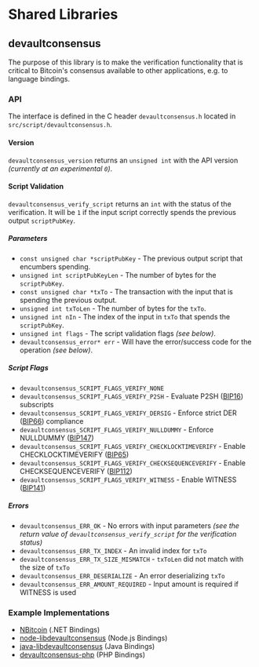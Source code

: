 Shared Libraries
================

## devaultconsensus

The purpose of this library is to make the verification functionality that is critical to Bitcoin's consensus available to other applications, e.g. to language bindings.

### API

The interface is defined in the C header `devaultconsensus.h` located in  `src/script/devaultconsensus.h`.

#### Version

`devaultconsensus_version` returns an `unsigned int` with the API version *(currently at an experimental `0`)*.

#### Script Validation

`devaultconsensus_verify_script` returns an `int` with the status of the verification. It will be `1` if the input script correctly spends the previous output `scriptPubKey`.

##### Parameters
- `const unsigned char *scriptPubKey` - The previous output script that encumbers spending.
- `unsigned int scriptPubKeyLen` - The number of bytes for the `scriptPubKey`.
- `const unsigned char *txTo` - The transaction with the input that is spending the previous output.
- `unsigned int txToLen` - The number of bytes for the `txTo`.
- `unsigned int nIn` - The index of the input in `txTo` that spends the `scriptPubKey`.
- `unsigned int flags` - The script validation flags *(see below)*.
- `devaultconsensus_error* err` - Will have the error/success code for the operation *(see below)*.

##### Script Flags
- `devaultconsensus_SCRIPT_FLAGS_VERIFY_NONE`
- `devaultconsensus_SCRIPT_FLAGS_VERIFY_P2SH` - Evaluate P2SH ([BIP16](https://github.com/bitcoin/bips/blob/master/bip-0016.mediawiki)) subscripts
- `devaultconsensus_SCRIPT_FLAGS_VERIFY_DERSIG` - Enforce strict DER ([BIP66](https://github.com/bitcoin/bips/blob/master/bip-0066.mediawiki)) compliance
- `devaultconsensus_SCRIPT_FLAGS_VERIFY_NULLDUMMY` - Enforce NULLDUMMY ([BIP147](https://github.com/bitcoin/bips/blob/master/bip-0147.mediawiki))
- `devaultconsensus_SCRIPT_FLAGS_VERIFY_CHECKLOCKTIMEVERIFY` - Enable CHECKLOCKTIMEVERIFY ([BIP65](https://github.com/bitcoin/bips/blob/master/bip-0065.mediawiki))
- `devaultconsensus_SCRIPT_FLAGS_VERIFY_CHECKSEQUENCEVERIFY` - Enable CHECKSEQUENCEVERIFY ([BIP112](https://github.com/bitcoin/bips/blob/master/bip-0112.mediawiki))
- `devaultconsensus_SCRIPT_FLAGS_VERIFY_WITNESS` - Enable WITNESS ([BIP141](https://github.com/bitcoin/bips/blob/master/bip-0141.mediawiki))

##### Errors
- `devaultconsensus_ERR_OK` - No errors with input parameters *(see the return value of `devaultconsensus_verify_script` for the verification status)*
- `devaultconsensus_ERR_TX_INDEX` - An invalid index for `txTo`
- `devaultconsensus_ERR_TX_SIZE_MISMATCH` - `txToLen` did not match with the size of `txTo`
- `devaultconsensus_ERR_DESERIALIZE` - An error deserializing `txTo`
- `devaultconsensus_ERR_AMOUNT_REQUIRED` - Input amount is required if WITNESS is used

### Example Implementations
- [NBitcoin](https://github.com/NicolasDorier/NBitcoin/blob/master/NBitcoin/Script.cs#L814) (.NET Bindings)
- [node-libdevaultconsensus](https://github.com/bitpay/node-libdevaultconsensus) (Node.js Bindings)
- [java-libdevaultconsensus](https://github.com/dexX7/java-libdevaultconsensus) (Java Bindings)
- [devaultconsensus-php](https://github.com/Bit-Wasp/devaultconsensus-php) (PHP Bindings)
